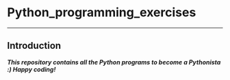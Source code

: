 # Python_programming_exercises
---------------------
##	Introduction 

***This repository contains all the Python programs to become a Pythonista :) Happy coding!***